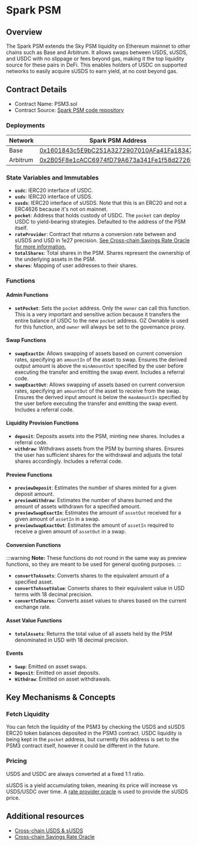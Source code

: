 # Spark PSM

## Overview

The Spark PSM extends the Sky PSM liquidity on Ethereum mainnet to other chains such as Base and Arbitrum. It allows swaps between USDS, sUSDS, and USDC with no slippage or fees beyond gas, making it the top liquidity source for these pairs in DeFi. This enables holders of USDC on supported networks to easily acquire sUSDS to earn yield, at no cost beyond gas.

## Contract Details

* Contract Name: PSM3.sol
* Contract Source: [Spark PSM code repository](https://github.com/marsfoundation/spark-psm)

### Deployments

| Network  | Spark PSM Address                                                                                                     |
| -------- | --------------------------------------------------------------------------------------------------------------------- |
| Base | [0x1601843c5E9bC251A3272907010AFa41Fa18347E](https://basescan.org/address/0x1601843c5E9bC251A3272907010AFa41Fa18347E) |
| Arbitrum | [0x2B05F8e1cACC6974fD79A673a341Fe1f58d27266](https://arbiscan.io/address/0x2B05F8e1cACC6974fD79A673a341Fe1f58d27266) |

### State Variables and Immutables

* **`usdc`**: IERC20 interface of USDC.
* **`usds`**: IERC20 interface of USDS.
* **`susds`**: IERC20 interface of sUSDS. Note that this is an ERC20 and not a ERC4626 because it's not on mainnet.
* **`pocket`**: Address that holds custody of USDC. The `pocket` can deploy USDC to yield-bearing strategies. Defaulted to the address of the PSM itself.
* **`rateProvider`**: Contract that returns a conversion rate between and sUSDS and USD in 1e27 precision. [See Cross-chain Savings Rate Oracle for more information.](/dev/savings/cross-chain-savings-rate-oracle)
* **`totalShares`**: Total shares in the PSM. Shares represent the ownership of the underlying assets in the PSM.
* **`shares`**: Mapping of user addresses to their shares.

### Functions

#### **Admin Functions**

* **`setPocket`**: Sets the `pocket` address. Only the `owner` can call this function. This is a very important and sensitive action because it transfers the entire balance of USDC to the new `pocket` address. OZ Ownable is used for this function, and `owner` will always be set to the governance proxy.

#### **Swap Functions**

* **`swapExactIn`**: Allows swapping of assets based on current conversion rates, specifying an `amountIn` of the asset to swap. Ensures the derived output amount is above the `minAmountOut` specified by the user before executing the transfer and emitting the swap event. Includes a referral code.
* **`swapExactOut`**: Allows swapping of assets based on current conversion rates, specifying an `amountOut` of the asset to receive from the swap. Ensures the derived input amount is below the `maxAmountIn` specified by the user before executing the transfer and emitting the swap event. Includes a referral code.

#### **Liquidity Provision Functions**

* **`deposit`**: Deposits assets into the PSM, minting new shares. Includes a referral code.
* **`withdraw`**: Withdraws assets from the PSM by burning shares. Ensures the user has sufficient shares for the withdrawal and adjusts the total shares accordingly. Includes a referral code.

#### **Preview Functions**

* **`previewDeposit`**: Estimates the number of shares minted for a given deposit amount.
* **`previewWithdraw`**: Estimates the number of shares burned and the amount of assets withdrawn for a specified amount.
* **`previewSwapExactIn`**: Estimates the amount of `assetOut` received for a given amount of `assetIn` in a swap.
* **`previewSwapExactOut`**: Estimates the amount of `assetIn` required to receive a given amount of `assetOut` in a swap.

#### **Conversion Functions**

:::warning
**Note:** These functions do not round in the same way as preview functions, so they are meant to be used for general quoting purposes.
:::

* **`convertToAssets`**: Converts shares to the equivalent amount of a specified asset.
* **`convertToAssetValue`**: Converts shares to their equivalent value in USD terms with 18 decimal precision.
* **`convertToShares`**: Converts asset values to shares based on the current exchange rate.

#### **Asset Value Functions**

* **`totalAssets`**: Returns the total value of all assets held by the PSM denominated in USD with 18 decimal precision.

#### Events

* **`Swap`**: Emitted on asset swaps.
* **`Deposit`**: Emitted on asset deposits.
* **`Withdraw`**: Emitted on asset withdrawals.

## Key Mechanisms & Concepts

### **Fetch Liquidity**

You can fetch the liquidity of the PSM3 by checking the USDS and sUSDS ERC20 token balances deposited in the PSM3 contract. USDC liquidity is being kept in the `pocket` address, but currently this address is set to the PSM3 contract itself, however it could be different in the future.

### **Pricing**

USDS and USDC are always converted at a fixed 1:1 ratio.

sUSDS is a yield accumulating token, meaning its price will increase vs USDS/USDC over time. A [rate provider oracle](/dev/savings/cross-chain-savings-rate-oracle) is used to provide the sUSDS price.

## Additional resources

* [Cross-chain USDS & sUSDS](/dev/savings/cross-chain-usds-and-susds)
* [Cross-chain Savings Rate Oracle](/dev/savings/cross-chain-savings-rate-oracle)
